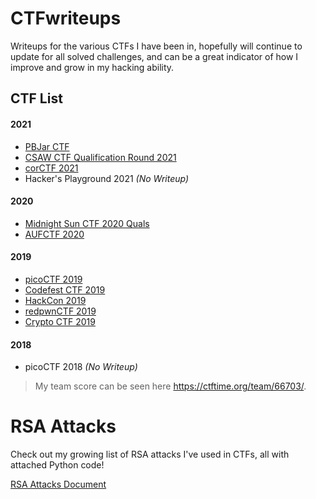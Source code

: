# CTFwriteups
Writeups for the various CTFs I have been in, hopefully will continue to update for all solved challenges, 
and can be a great indicator of how I improve and grow in my hacking ability.

## CTF List

#### 2021
* [PBJar CTF](PBJarCTF)
* [CSAW CTF Qualification Round 2021](CSAWCTF)
* [corCTF 2021](corCTF)
* Hacker's Playground 2021 _(No Writeup)_
#### 2020
* [Midnight Sun CTF 2020 Quals](MidnightSunCTF2020)
* [AUFCTF 2020](AUFCTF)
#### 2019
* [picoCTF 2019](picoCTF2019)
* [Codefest CTF 2019](Codefest19)
* [HackCon 2019](HackCon)
* [redpwnCTF 2019](RedpwnCTF)
* [Crypto CTF 2019](CryptoCTF)
#### 2018
* picoCTF 2018 _(No Writeup)_


> My team score can be seen here https://ctftime.org/team/66703/.

# RSA Attacks

Check out my growing list of RSA attacks I've used in CTFs, all with attached Python code!


[RSA Attacks Document](RSA.pdf)

